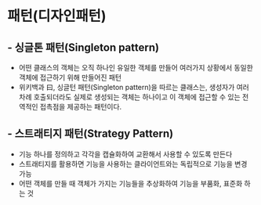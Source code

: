 # 패턴(디자인패턴)

## - 싱글톤 패턴(Singleton pattern)
 - 어떤 클래스의 객체는 오직 하나인 유일한 객체를 만들어 여러가지 상황에서 동일한 객체에 접근하기 위해 만들어진 패턴
 - 위키백과 曰, 싱글턴 패턴(Singleton pattern)을 따르는 클래스는, 생성자가 여러 차례 호출되더라도 실제로 생성되는 객체는 하나이고 이 객체에 접근할 수 있는 전역적인 접촉점을 제공하는 패턴이다.

 ## - 스트래티지 패턴(Strategy Pattern)
- 기능 하나를 정의하고 각각을 캡슐화하여 교환해서 사용할 수 있도록 만든다
- 스트래티지를 활용하면 기능을 사용하는 클라이언트와는 독립적으로 기능을 변경 가능
- 어떤 객체를 만들 때 객체가 가지는 기능들을 추상화하여 기능을 부품화, 표준화 하는 것